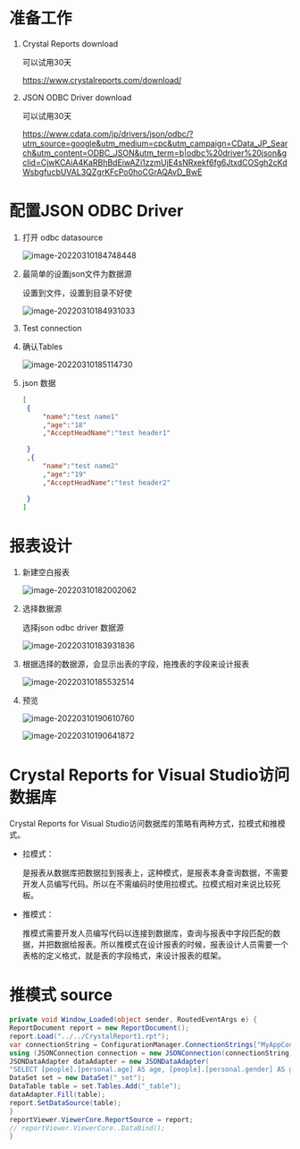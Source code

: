 # 准备工作

1. Crystal Reports  download

   可以试用30天

   https://www.crystalreports.com/download/

2. JSON ODBC Driver download

   可以试用30天

   https://www.cdata.com/jp/drivers/json/odbc/?utm_source=google&utm_medium=cpc&utm_campaign=CData_JP_Search&utm_content=ODBC_JSON&utm_term=b|odbc%20driver%20json&gclid=CjwKCAiA4KaRBhBdEiwAZi1zzmUjE4sNRxekf6fg6JtxdCOSgh2cKdWsbgfucbUVAL3QZgrKFcPo0hoCGrAQAvD_BwE

   

# 配置JSON ODBC Driver

1. 打开 odbc datasource

   ![image-20220310184748448](D:\github\knowhow\java\report\Untitled.assets\image-20220310184748448.png)

2. 最简单的设置json文件为数据源

   设置到文件，设置到目录不好使

   ![image-20220310184931033](D:\github\knowhow\java\report\Untitled.assets\image-20220310184931033.png)

3. Test connection

4. 确认Tables

   ![image-20220310185114730](D:\github\knowhow\java\report\Untitled.assets\image-20220310185114730.png)

5. json 数据

   ```json
   [
   	{
   	    "name":"test name1"
   	    ,"age":"18"
   	    ,"AcceptHeadName":"test header1"
   
   	}
   	,{
   	    "name":"test name2"
   	    ,"age":"19"
   	    ,"AcceptHeadName":"test header2"
   
   	}
   ]
   ```

   

# 报表设计

1. 新建空白报表

   ![image-20220310182002062](D:\github\knowhow\java\report\Untitled.assets\image-20220310182002062.png)

2. 选择数据源

   选择json odbc driver 数据源

   ![image-20220310183931836](D:\github\knowhow\java\report\Untitled.assets\image-20220310183931836.png)

3. 根据选择的数据源，会显示出表的字段，拖拽表的字段来设计报表

   ![image-20220310185532514](D:\github\knowhow\java\report\Untitled.assets\image-20220310185532514.png)

4. 预览

   ![image-20220310190610760](D:\github\knowhow\java\report\Untitled.assets\image-20220310190610760.png)

   ![image-20220310190641872](D:\github\knowhow\java\report\Untitled.assets\image-20220310190641872.png)



# Crystal Reports for Visual Studio访问数据库

Crystal Reports for Visual Studio访问数据库的策略有两种方式，拉模式和推模式。

- 拉模式：

  是报表从数据库把数据拉到报表上，这种模式，是报表本身查询数据，不需要开发人员编写代码。所以在不需编码时使用拉模式。拉模式相对来说比较死板。

- 推模式：

  推模式需要开发人员编写代码以连接到数据库，查询与报表中字段匹配的数据，并把数据给报表。所以推模式在设计报表的时候，报表设计人员需要一个表格的定义格式，就是表的字段格式，来设计报表的框架。

# 推模式   source

```c#
private void Window_Loaded(object sender, RoutedEventArgs e) {
ReportDocument report = new ReportDocument();
report.Load("../../CrystalReport1.rpt");
var connectionString = ConfigurationManager.ConnectionStrings["MyAppConfigConnectionStringName"].ConnectionString;
using (JSONConnection connection = new JSONConnection(connectionString)) {
JSONDataAdapter dataAdapter = new JSONDataAdapter(
"SELECT [people].[personal.age] AS age, [people].[personal.gender] AS gender, [people].[personal.name.first] AS first_name, [people].[personal.name.last] AS last_name, [vehicles].[model], FROM [people] JOIN [vehicles] ON [people].[_id] = [vehicles].[people_id]", connection);
DataSet set = new DataSet("_set");
DataTable table = set.Tables.Add("_table");
dataAdapter.Fill(table);
report.SetDataSource(table);
}
reportViewer.ViewerCore.ReportSource = report;
// reportViewer.ViewerCore..DataBind();
}
```

